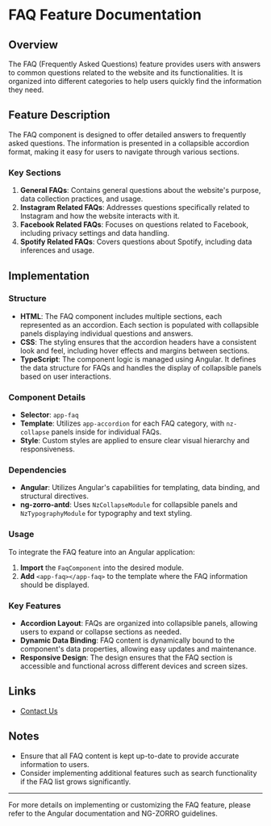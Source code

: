 # FAQ Feature Documentation

## Overview

The FAQ (Frequently Asked Questions) feature provides users with answers to common questions related to the website and its functionalities. It is organized into different categories to help users quickly find the information they need.

## Feature Description

The FAQ component is designed to offer detailed answers to frequently asked questions. The information is presented in a collapsible accordion format, making it easy for users to navigate through various sections.

### Key Sections

1. **General FAQs**: Contains general questions about the website's purpose, data collection practices, and usage.
2. **Instagram Related FAQs**: Addresses questions specifically related to Instagram and how the website interacts with it.
3. **Facebook Related FAQs**: Focuses on questions related to Facebook, including privacy settings and data handling.
4. **Spotify Related FAQs**: Covers questions about Spotify, including data inferences and usage.

## Implementation

### Structure

- **HTML**: The FAQ component includes multiple sections, each represented as an accordion. Each section is populated with collapsible panels displaying individual questions and answers.
- **CSS**: The styling ensures that the accordion headers have a consistent look and feel, including hover effects and margins between sections.
- **TypeScript**: The component logic is managed using Angular. It defines the data structure for FAQs and handles the display of collapsible panels based on user interactions.

### Component Details

- **Selector**: `app-faq`
- **Template**: Utilizes `app-accordion` for each FAQ category, with `nz-collapse` panels inside for individual FAQs.
- **Style**: Custom styles are applied to ensure clear visual hierarchy and responsiveness.

### Dependencies

- **Angular**: Utilizes Angular's capabilities for templating, data binding, and structural directives.
- **ng-zorro-antd**: Uses `NzCollapseModule` for collapsible panels and `NzTypographyModule` for typography and text styling.

### Usage

To integrate the FAQ feature into an Angular application:

1. **Import** the `FaqComponent` into the desired module.
2. **Add** `<app-faq></app-faq>` to the template where the FAQ information should be displayed.

### Key Features

- **Accordion Layout**: FAQs are organized into collapsible panels, allowing users to expand or collapse sections as needed.
- **Dynamic Data Binding**: FAQ content is dynamically bound to the component's data properties, allowing easy updates and maintenance.
- **Responsive Design**: The design ensures that the FAQ section is accessible and functional across different devices and screen sizes.

## Links

- [Contact Us](../contact)

## Notes

- Ensure that all FAQ content is kept up-to-date to provide accurate information to users.
- Consider implementing additional features such as search functionality if the FAQ list grows significantly.

---

For more details on implementing or customizing the FAQ feature, please refer to the Angular documentation and NG-ZORRO guidelines.
